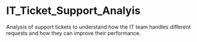 # IT_Ticket_Support_Analyis
Analysis of support tickets to understand how the IT team handles different requests and how they can improve their performance.
